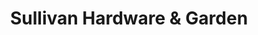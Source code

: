 ---
title: "Sullivan Hardware & Garden"
url: /indianapolis/sullivan-hardware-und-garden/
shop: Eisenwaren
---